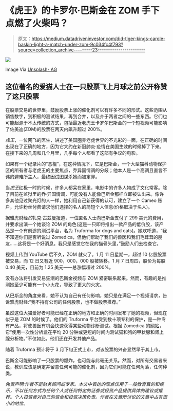 # 《虎王》的卡罗尔·巴斯金在 ZOM 手下点燃了火柴吗？

> 原文：<https://medium.datadriveninvestor.com/did-tiger-kings-carole-baskin-light-a-match-under-zom-9c034fc4f793?source=collection_archive---------23----------------------->

![](img/62bd586c0c0d03682d9a06b84e0630c8.png)

Image Via [Unsplash- AG](https://images.unsplash.com/photo-1549480017-d76466a4b7e8?ixid=MXwxMjA3fDB8MHxwaG90by1wYWdlfHx8fGVufDB8fHw%3D&ixlib=rb-1.2.1&auto=format&fit=crop&w=1038&q=80)

## 这位著名的爱猫人士在一只股票飞上月球之前公开称赞了这只股票

在股票交易的世界里，鼓励股票上涨的催化剂可以有许多不同的形式。这些范围从销售数字，到积极的测试结果，再到合并，以及介于两者之间的一些东西。它们也可能起源于不太传统的方式，包括最近老虎王卡罗尔巴斯金的一个短视频可能影响了佐美迪(ZOM)的股票在两天内飙升超过 200%。

*虎王*，一位网飞的医生，讲述了美国圈养老虎世界的不光彩的一面，在正确的时间出现在了正确的地方，因为它大约在新冠肺炎·疫情在美国生效的时候掉了下来。在接下来的几周和几个月里，几乎每个人都看了这部有争议的电影。

如果有一个纪录片的“恶棍”，在这种情况下，它是巴斯金，一个大型猫科动物保护区的所有者与老虎王的主要焦点，乔异国情调的分歧；他本人是一个高调且直言不讳的避难所主人，最终因试图谋杀她而被定罪。

当*虎王*红极一时的时候，许多人都呆在家里，电影中的许多人物成了文化常客。除了目前在监狱里的乔·异国情调，可能没有人能像巴斯金那样立即被认出来。像许多其他见过聚光灯的人一样，她利用自己新获得的认可，建立了一个 Cameo 账户，允许粉丝付费请求他们选择的名人的简短个人信息(价格取决于名人)。

据雅虎财经*的*扎克·古兹曼报道，一位匿名人士向巴斯金支付了 299 美元的费用，并要求出演一个她谈论 ZOM 的角色(这是一只即将推出一款产品的低价股，该产品是一个有前途的测试平台，名为 Truforma for dogs and cats)。她欢呼道，“我不知道你们是否听说过 Zomedica，但他们帮助了我们的兽医和我们毛茸茸的朋友……这将是一个好消息。我只是感觉它在我的猫骨头里，”鼓励人们去检查它。

视频上传到 YouTube 后不久，ZOM 就火了。1 月 11 日星期一，超过 10 亿股股票被交易，而 12 日又有近 900，000，000 股被转移。1 月 7 日周四，股价为每股 0.40 美元，目前为 1.25 美元——总涨幅超过 200%。

没有办法将引发交易狂潮的巴斯金视频与 ZOM 紧密联系起来。然而，有趣的是推测她至少可能有一个小火花，导致了更大的火灾。

从巴斯金的角度来看，她不认为自己有任何影响，她只是在满足一个视频请求，告诉雅虎财经:“我不持有公司的任何股票，也不做股票推荐。”

虽然这位大猫爱好者可能已经在正确的地方和正确的时间发布了她的视频，但现在似乎是 ZOM 的时候了。他们的 Truforma 平台受到数十项专利的保护，是一种专有产品，将使兽医有机会快速获得某些动物诊断测试。根据 Zomedica 的[网站](https://zomedica.com/products/truforma/#:~:text=TRUFORMA%E2%84%A2%20introduces%20highly%20sensitive,and%20adrenal%20disease%20in%20dogs.&text=TRUFORMA%E2%84%A2%20uses%20disposable%20assay,average%20in%20cats%20and%20dogs.)，它“使用一次性分析盒在平均 20 分钟或更短的时间内测试猫和狗的甲状腺和肾上腺分析物。”不仅如此，他们还在开发其他产品。

随着 Truforma 预计将于 3 月下旬正式上市，对该股票的兴奋显然早于其上市。

巴斯金可能影响了一只股票的爆炸，也可能与此毫无关系。然而，对所有交易者来说，教训应该是确定并留意任何可能的催化剂，因为它们可能在任何角落，任何种类。

*免责声明:作者不是财务顾问或专家。本文中表达的观点仅用于一般教育目的和娱乐，不以任何方式为任何个人或任何特定的证券或投资产品提供具体的建议或推荐。个人投资者对自己的资金和投资决策负责。作者在文章所讨论的文章中占有很小的地位。*
